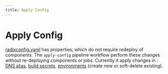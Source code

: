 ```yaml
---
title: Apply Config
---
```


# Apply Config

[radixconfig.yaml](/radix-config/index.md) has properties, which do not require redeploy of components. The `apply-config` pipeline workflow perform these changes without re-deploying components or jobs. Currently it apply changes in : [DNS alias](/radix-config/index.md#dnsalias), [build secrets](/radix-config/index.md#secrets), [environments](/radix-config/index.md#environments) (create new or soft-delete existing).